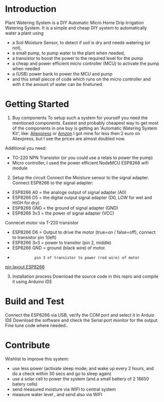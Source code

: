 # Introduction 
Plant Watering System is a DIY Automatic Micro Home Drip Irrigation Watering System.
It is a simple and cheap DIY system to automatically water a plant using 
- a Soil Moisture Sensor, to detect if soil is dry and needs watering (or not),
- a small pump, to pump water to the plant when needed,
- a transistor to boost the power to the required level for the pump
- a cheap and power efficient micro controller (MCU) to activate the pump when needed
- a (USB) power bank to power the MCU and pump
- and this small piecce of code which runs on the micro controller and with it the amount of water can be finetuned.


# Getting Started
1. Buy components
To setup such a system for yourself you need the mentioned components. 
Easiest and probably cheapest way to get most of the components in one buy is getting an 'Automatic Watering System Kit', like:
[Aliexpress](https://www.aliexpress.com/item/1005003092397460.html?spm=a2g0o.productlist.0.0.76a2273eWvJQFe&algo_pvid=e7e86a76-c40e-402d-901a-dcb389c79a8f&algo_exp_id=e7e86a76-c40e-402d-901a-dcb389c79a8f-6&pdp_ext_f=%7B%22sku_id%22%3A%2212000024031784013%22%7D&pdp_pi=-1%3B3.44%3B-1%3B-1%40salePrice%3BEUR%3Bsearch-mainSearch) or
[Amzon](https://www.amazon.com/WayinTop-Automatic-Irrigation-Watering-Capacitive/dp/B07TLRYGT1/ref=sr_1_24?crid=3L9IK859UHVNY&keywords=Automatic+Watering+System+Kit&qid=1645360150&sprefix=automatic+watering+system+kit%2Caps%2C131&sr=8-24)
I got mine for less then 2 euro on Aliexpress, but I see the prices are almost doubled now.

Additional you need:
- TO-220 NPN Transistor (or you could use a relais to power the pump)
- Micro controller, I used the power efficient NodeMCU ESP8266 wifi module

2. Setup the circuit
Connect the Moisture sensor to the signal adapter.
Connect ESP8266 to the signal adapter:
- ESP8266 A0  = the analoge output of signal adapter (A0)
- ESP8266 D5  = the digital output signal adapter (D0, LOW for wet and HIGH for dry)
- ESP8266 GND = the ground of signal adapter (GND)
- ESP8266 3v3 = the power of signal adapter (VCC)

Connecet motor via T-220 transistor
- ESP8266 D6  = Output to drive the motor (true=on / false=off), connect to transistor pin 1(left)
- ESP8266 3v3 = power to transitor (pin 2, middle)
- ESP8266 GND = ground (black wire) of motor.
-               pin 3 of transistor to power (red wire) of motor

[pin layout ESP8266](https://i2.wp.com/randomnerdtutorials.com/wp-content/uploads/2019/05/ESP8266-NodeMCU-kit-12-E-pinout-gpio-pin.png?resize=817%2C542&quality=100&strip=all&ssl=1)


3.	Installation process
Download the source code in this repro and compile it using Arduino IDE


# Build and Test
Connect the ESP8266 via USB, verify the COM port and select it in Arduio IDE
Download the software and check the Serial port monitor for the output.
Fine tune code where needed.. 

# Contribute
Wishlist to improve this system:
- use less power (activate sleep mode; and wake up every 2 hours, and do a check within 30 secs and go to sleep again)
- use a solar cell to power the system (and a small battery of 2 18650 batery cells)  
- send measured moisture via WIFI to central system
- measure water level , and send also via WIFI
